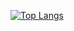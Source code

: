 [![Top Langs](https://github-readme-stats.vercel.app/api/top-langs/?username=semmelsamu&layout=compact)](https://github.com/anuraghazra/github-readme-stats)
